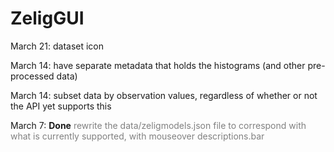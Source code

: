 ZeligGUI
========

March 21: dataset icon

March 14: have separate metadata that holds the histograms (and other pre-processed data)

March 14: subset data by observation values, regardless of whether or not the API yet supports this

March 7: **Done** <font color='gray'>rewrite the data/zeligmodels.json file to correspond with what is currently supported, with mouseover descriptions.bar</font>  

